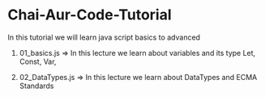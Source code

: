 # Chai-Aur-Code-Tutorial
In this tutorial we will learn java script  basics to advanced

1. 01_basics.js => In this lecture we learn about variables and its type
Let, Const, Var, 


2.  02_DataTypes.js => In this lecture we learn about DataTypes and ECMA Standards 

